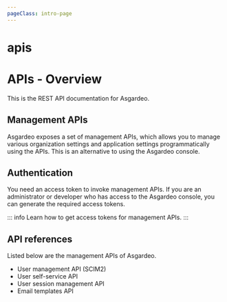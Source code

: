 ```yaml
---
pageClass: intro-page
---
```


# apis

# APIs - Overview

This is the REST API documentation for Asgardeo.

## Management APIs

Asgardeo exposes a set of management APIs, which allows you to manage various organization settings and application settings programmatically using the APIs. This is an alternative to using the Asgardeo console.

## Authentication

You need an access token to invoke management APIs. If you are an administrator or developer who has access to the Asgardeo console, you can generate the required access tokens. 

::: info
Learn how to <a :href="$withBase('/apis/authentication')">get access tokens</a> for management APIs.
:::

## API references

Listed below are the management APIs of Asgardeo.

-   <a :href="$withBase('/apis/scim2')">User management API (SCIM2)</a> 
-   <a :href="$withBase('/apis/self-sign-up')">User self-service API</a>
-   <a :href="$withBase('/apis/session')">User session management API</a>
-   <a :href="$withBase('/apis/email-template')">Email templates API</a>
